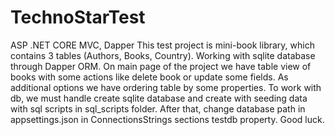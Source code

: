 # TechnoStarTest
ASP .NET CORE MVC, Dapper
This test project is mini-book library, which contains 3 tables (Authors, Books, Country). Working with sqlite database through Dapper ORM.
On main page of the project we have table view of books with some actions like delete book or update some fields. As additional options we have ordering table by some properties.
To work with db, we must handle create sqlite database and create with seeding data with sql scripts in sql_scripts folder. After that, change database path in appsettings.json in ConnectionsStrings sections testdb property.
Good luck.
